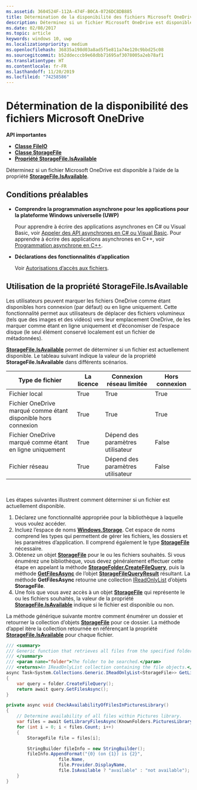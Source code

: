 ```yaml
---
ms.assetid: 3604524F-112A-474F-B0CA-0726DC8DB885
title: Détermination de la disponibilité des fichiers Microsoft OneDrive
description: Déterminez si un fichier Microsoft OneDrive est disponible à l’aide de la propriété StorageFile.IsAvailable.
ms.date: 02/08/2017
ms.topic: article
keywords: windows 10, uwp
ms.localizationpriority: medium
ms.openlocfilehash: 36835a198d03a8ad5f5e811a74e120c9bbd25c08
ms.sourcegitcommit: b52ddecccb9e68dbb71695af3078005a2eb78af1
ms.translationtype: HT
ms.contentlocale: fr-FR
ms.lasthandoff: 11/20/2019
ms.locfileid: "74258586"
---
```

# <a name="determining-availability-of-microsoft-onedrive-files"></a>Détermination de la disponibilité des fichiers Microsoft OneDrive


**API importantes**

-   [**Classe FileIO**](https://docs.microsoft.com/uwp/api/Windows.Storage.FileIO)
-   [**Classe StorageFile**](https://docs.microsoft.com/uwp/api/Windows.Storage.StorageFile)
-   [**Propriété StorageFile.IsAvailable**](https://docs.microsoft.com/uwp/api/windows.storage.storagefile.isavailable)

Déterminez si un fichier Microsoft OneDrive est disponible à l’aide de la propriété [**StorageFile.IsAvailable**](https://docs.microsoft.com/uwp/api/windows.storage.storagefile.isavailable).

## <a name="prerequisites"></a>Conditions préalables

-   **Comprendre la programmation asynchrone pour les applications pour la plateforme Windows universelle (UWP)**

    Pour apprendre à écrire des applications asynchrones en C# ou Visual Basic, voir [Appeler des API asynchrones en C# ou Visual Basic](https://docs.microsoft.com/windows/uwp/threading-async/call-asynchronous-apis-in-csharp-or-visual-basic). Pour apprendre à écrire des applications asynchrones en C++, voir [Programmation asynchrone en C++](https://docs.microsoft.com/windows/uwp/threading-async/asynchronous-programming-in-cpp-universal-windows-platform-apps).

-   **Déclarations des fonctionnalités d’application**

    Voir [Autorisations d’accès aux fichiers](file-access-permissions.md).

## <a name="using-the-storagefileisavailable-property"></a>Utilisation de la propriété StorageFile.IsAvailable

Les utilisateurs peuvent marquer les fichiers OneDrive comme étant disponibles hors connexion (par défaut) ou en ligne uniquement. Cette fonctionnalité permet aux utilisateurs de déplacer des fichiers volumineux (tels que des images et des vidéos) vers leur emplacement OneDrive, de les marquer comme étant en ligne uniquement et d’économiser de l’espace disque (le seul élément conservé localement est un fichier de métadonnées).

[**StorageFile.IsAvailable**](https://docs.microsoft.com/uwp/api/windows.storage.storagefile.isavailable) permet de déterminer si un fichier est actuellement disponible. Le tableau suivant indique la valeur de la propriété **StorageFile.IsAvailable** dans différents scénarios.

| Type de fichier                              | La licence | Connexion réseau limitée        | Hors connexion |
|-------------------------------------------|--------|------------------------|---------|
| Fichier local                                | True   | True                   | True    |
| Fichier OneDrive marqué comme étant disponible hors connexion | True   | True                   | True    |
| Fichier OneDrive marqué comme étant en ligne uniquement       | True   | Dépend des paramètres utilisateur | False   |
| Fichier réseau                              | True   | Dépend des paramètres utilisateur | False   |

 

Les étapes suivantes illustrent comment déterminer si un fichier est actuellement disponible.

1.  Déclarez une fonctionnalité appropriée pour la bibliothèque à laquelle vous voulez accéder.
2.  Incluez l’espace de noms [**Windows.Storage**](https://docs.microsoft.com/uwp/api/Windows.Storage). Cet espace de noms comprend les types qui permettent de gérer les fichiers, les dossiers et les paramètres d’application. Il comprend également le type [**StorageFile**](https://docs.microsoft.com/uwp/api/Windows.Storage.StorageFile) nécessaire.
3.  Obtenez un objet [**StorageFile**](https://docs.microsoft.com/uwp/api/Windows.Storage.StorageFile) pour le ou les fichiers souhaités. Si vous énumérez une bibliothèque, vous devez généralement effectuer cette étape en appelant la méthode [**StorageFolder.CreateFileQuery**](https://docs.microsoft.com/uwp/api/windows.storage.storagefolder.createfilequery), puis la méthode [**GetFilesAsync**](https://docs.microsoft.com/uwp/api/windows.storage.storagefolder.getfilesasync) de l’objet [**StorageFileQueryResult**](https://docs.microsoft.com/uwp/api/Windows.Storage.Search.StorageFileQueryResult) résultant. La méthode **GetFilesAsync** retourne une collection [IReadOnlyList](https://msdn.microsoft.com/library/hh192385.aspx) d’objets **StorageFile**.
4.  Une fois que vous avez accès à un objet [**StorageFile**](https://docs.microsoft.com/uwp/api/Windows.Storage.StorageFile) qui représente le ou les fichiers souhaités, la valeur de la propriété [**StorageFile.IsAvailable**](https://docs.microsoft.com/uwp/api/windows.storage.storagefile.isavailable) indique si le fichier est disponible ou non.

La méthode générique suivante montre comment énumérer un dossier et retourner la collection d’objets [**StorageFile**](https://docs.microsoft.com/uwp/api/Windows.Storage.StorageFile) pour ce dossier. La méthode d’appel itère la collection retournée en référençant la propriété [**StorageFile.IsAvailable**](https://docs.microsoft.com/uwp/api/windows.storage.storagefile.isavailable) pour chaque fichier.

```cs
/// <summary>
/// Generic function that retrieves all files from the specified folder.
/// </summary>
/// <param name="folder">The folder to be searched.</param>
/// <returns>An IReadOnlyList collection containing the file objects.</returns>
async Task<System.Collections.Generic.IReadOnlyList<StorageFile>> GetLibraryFilesAsync(StorageFolder folder)
{
    var query = folder.CreateFileQuery();
    return await query.GetFilesAsync();
}

private async void CheckAvailabilityOfFilesInPicturesLibrary()
{
    // Determine availability of all files within Pictures library.
    var files = await GetLibraryFilesAsync(KnownFolders.PicturesLibrary);
    for (int i = 0; i < files.Count; i++)
    {
        StorageFile file = files[i];

        StringBuilder fileInfo = new StringBuilder();
        fileInfo.AppendFormat("{0} (on {1}) is {2}",
                    file.Name,
                    file.Provider.DisplayName,
                    file.IsAvailable ? "available" : "not available");
    }
}
```
